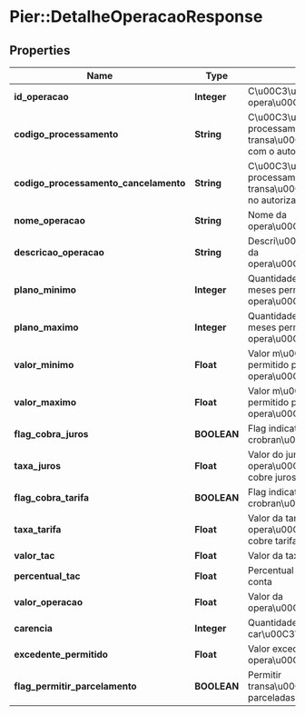 # Pier::DetalheOperacaoResponse

## Properties
Name | Type | Description | Notes
------------ | ------------- | ------------- | -------------
**id_operacao** | **Integer** | C\u00C3\u00B3digo que identifica a opera\u00C3\u00A7\u00C3\u00A3o | [optional] 
**codigo_processamento** | **String** | C\u00C3\u00B3digo de processamento usado em transa\u00C3\u00A7\u00C3\u00B5es com o autorizador | [optional] 
**codigo_processamento_cancelamento** | **String** | C\u00C3\u00B3digo de processamento usado para cancelar transa\u00C3\u00A7\u00C3\u00B5es no autorizador | [optional] 
**nome_operacao** | **String** | Nome da opera\u00C3\u00A7\u00C3\u00A3o | [optional] 
**descricao_operacao** | **String** | Descri\u00C3\u00A7\u00C3\u00A3o da opera\u00C3\u00A7\u00C3\u00A3o | [optional] 
**plano_minimo** | **Integer** | Quantidade m\u00C3\u00ADnima de meses permitido para opera\u00C3\u00A7\u00C3\u00A3o | [optional] 
**plano_maximo** | **Integer** | Quantidade M\u00C3\u00A1ximo de meses permitido para opera\u00C3\u00A7\u00C3\u00A3o | [optional] 
**valor_minimo** | **Float** |  Valor m\u00C3\u00ADnimo permitido permitido para opera\u00C3\u00A7\u00C3\u00A3o | [optional] 
**valor_maximo** | **Float** |  Valor m\u00C3\u00A1ximo permitido permitido para opera\u00C3\u00A7\u00C3\u00A3o | [optional] 
**flag_cobra_juros** | **BOOLEAN** | Flag indicativa para crobran\u00C3\u00A7a de juros | [optional] 
**taxa_juros** | **Float** | Valor do juros a ser cobrado, caso opera\u00C3\u00A7\u00C3\u00A3o cobre juros | [optional] 
**flag_cobra_tarifa** | **BOOLEAN** | Flag indicativa para crobran\u00C3\u00A7a de tarifas | [optional] 
**taxa_tarifa** | **Float** | Valor da tarifa a ser cobrado, caso opera\u00C3\u00A7\u00C3\u00A3o cobre tarifas | [optional] 
**valor_tac** | **Float** | Valor da taxa de abertura de conta | [optional] 
**percentual_tac** | **Float** | Percentual da taxa de abertura de conta | [optional] 
**valor_operacao** | **Float** | Valor da opera\u00C3\u00A7\u00C3\u00A3o | [optional] 
**carencia** | **Integer** | Quantidade de meses para car\u00C3\u00AAncia | [optional] 
**excedente_permitido** | **Float** | Valor excedente permitido para opera\u00C3\u00A7\u00C3\u00A3o | [optional] 
**flag_permitir_parcelamento** | **BOOLEAN** | Permitir transa\u00C3\u00A7\u00C3\u00B5es parceladas | [optional] 


